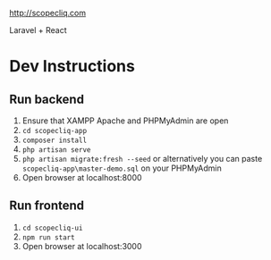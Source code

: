 http://scopecliq.com

Laravel + React

# Dev Instructions

## Run backend
1. Ensure that XAMPP Apache and PHPMyAdmin are open
2. `cd scopecliq-app`
3. `composer install`
4. `php artisan serve`
5. `php artisan migrate:fresh --seed` 
    or alternatively you can paste `scopecliq-app\master-demo.sql` on your PHPMyAdmin 
6. Open browser at localhost:8000

## Run frontend
1. `cd scopecliq-ui`
2. `npm run start`
6. Open browser at localhost:3000